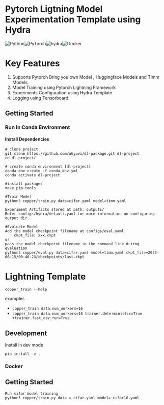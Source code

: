 # Pytorch Ligtning Model Experimentation Template using Hydra

![Python](https://img.shields.io/badge/python-3670A0?style=for-the-badge&logo=python&logoColor=ffdd54)![PyTorch](https://img.shields.io/badge/PyTorch-%23EE4C2C.svg?style=for-the-badge&logo=PyTorch&logoColor=white)![hydra](https://img.shields.io/badge/Config-Hydra_1.3-89b8cd)![Docker](https://img.shields.io/badge/docker-%230db7ed.svg?style=for-the-badge&logo=docker&logoColor=white)


# Key Features

1. Supports Pytorch Bring you own Model , Huggingface Models and Timm Models.
2. Model Training using Pytorch Lightning Framework
3. Experiments Configuration using Hydra Template
4. Logging using Tensorboard.


## Getting Started

### Run in Conda Environment 

#### Install Dependencies 

```
# clone project 
git clone https://github.com/u6yuvi/dl-package.git dl-project
cd dl-project/

# create conda environment [dl-project]
conda env create -f conda_env.yml 
conda activate dl-project

#install packages
make pip-tools

#Train Model
python3 copper/train.py data=cifar.yaml model=timm.yaml

Experiment Artifacts stored at path: outputs/
Refer configs/hydra/default.yaml for more information on configuring output dir.

#Evaluate Model
Add the model checkpoint filename at configs/eval.yaml
    ckpt_file: xxx.ckpt
or  
pass the model checkpoint filename in the command line duirng evaluation
python3 copper/eval.py data=cifar.yaml model=timm.yaml ckpt_file=2023-06-15/00-46-28/checkpoints/last.ckpt
```


# Lightning Template

```
copper_train --help
```

examples

- `copper_train data.num_workers=16`
- `copper_train data.num_workers=16 trainer.deterministic=True +trainer.fast_dev_run=True`

## Development

Install in dev mode

```
pip install -e .
```

### Docker

<docker-usage-instructions-here>


## Getting Started

```
Run cifar model training
python3 copper/train.py data = cifar.yaml model= cifar10.yaml
```

